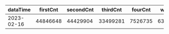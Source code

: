 |dataTime|firstCnt|secondCnt|thirdCnt|fourCnt|winCnt|vrate|wrate|
|-|-|-|-|-|-|-|-|
|2023-02-16|44846648|44429904|33499281|7526735|6350165|86.8%|13.5%|